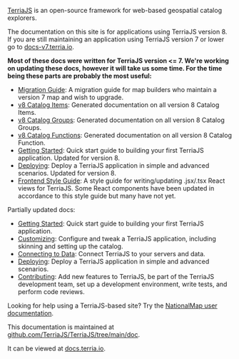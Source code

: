 [TerriaJS](http://terria.io) is an open-source framework for web-based geospatial catalog explorers.

The documentation on this site is for applications using TerriaJS version 8. If you are still maintaining an application using TerriaJS version 7 or lower go to [docs-v7.terria.io](https://docs-v7.terria.io).

**Most of these docs were written for TerriaJS version <= 7. We're working on updating these docs, however it will take us some time. For the time being these parts are probably the most useful:**

* [Migration Guide](contributing/migration-guide.md): A migration guide for map builders who maintain a version 7 map and wish to upgrade.
* [v8 Catalog Items](connecting-to-data/catalog-items.md): Generated documentation on all version 8 Catalog Items.
* [v8 Catalog Groups](connecting-to-data/catalog-groups.md): Generated documentation on all version 8 Catalog Groups.
* [v8 Catalog Functions](connecting-to-data/catalog-functions.md): Generated documentation on all version 8 Catalog Function.
* [Getting Started](getting-started.md): Quick start guide to building your first TerriaJS application. Updated for version 8.
* [Deploying](deploying/README.md): Deploy a TerriaJS application in simple and advanced scenarios. Updated for version 8.
* [Frontend Style Guide](contributing/frontend-style-guide.md): A style guide for writing/updating .jsx/.tsx React views for TerriaJS. Some React components have been updated in accordance to this style guide but many have not yet.

Partially updated docs:

* [Getting Started](getting-started.md): Quick start guide to building your first TerriaJS application.
* [Customizing](customizing/README.md): Configure and tweak a TerriaJS application, including skinning and setting up the catalog.
* [Connecting to Data](connecting-to-data/README.md): Connect TerriaJS to your servers and data.
* [Deploying](deploying/README.md): Deploy a TerriaJS application in simple and advanced scenarios.
* [Contributing](contributing/README.md): Add new features to TerriaJS, be part of the TerriaJS development team, set up a development environment, write tests, and perform code reviews.

Looking for help using a TerriaJS-based site? Try the [NationalMap user documentation](http://nationalmap.gov.au/help/help.html).

This documentation is maintained at [github.com/TerriaJS/TerriaJS/tree/main/doc](https://github.com/TerriaJS/TerriaJS/tree/main/doc).

It can be viewed at [docs.terria.io](https://docs.terria.io).
